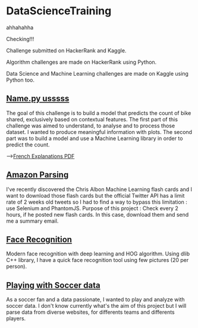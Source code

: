 # DataScienceTraining

ahhahahha

Checking!!!

Challenge submitted on HackerRank and Kaggle.

Algorithm challenges are made on HackerRank using Python.

Data Science and Machine Learning challenges are made on Kaggle using Python too.

## [Name.py usssss](https://github.com/ATSGlobe/DataScienceTraining/blob/main/alka/name.py)
The goal of this challenge is to build a model that predicts the count of bike shared, exclusively based on contextual features. The first part of this challenge was aimed to understand, to analyse and to process those dataset. I wanted to produce meaningful information with plots. The second part was to build a model and use a Machine Learning library in order to predict the count.

-->[French Explanations PDF](https://github.com/alexattia/Data-Science-Projects/blob/master/KaggleBikeSharing/Kaggle_BikeSharing_Explanations_French.pdf)

## [Amazon Parsing](https://github.com/ATSGlobe/DataScienceTraining/blob/main/alka/amazon)

I've recently discovered the Chris Albon Machine Learning flash cards and I want to download those flash cards but the official Twitter API has a limit rate of 2 weeks old tweets so I had to find a way to bypass this limitation : use Selenium and PhantomJS.
Purpose of this project : Check every 2 hours, if he posted new flash cards. In this case, download them and send me a summary email.

## [Face Recognition](https://github.com/alexattia/Data-Science-Projects/tree/master/FaceRecognition)

Modern face recognition with deep learning and HOG algorithm. Using dlib C++ library, I have a quick face recognition tool using few pictures (20 per person).

## [Playing with Soccer data](https://github.com/alexattia/Data-Science-Projects/tree/master/KaggleSoccer)

As a soccer fan and a data passionate, I wanted to play and analyze with soccer data.
I don't know currently what's the aim of this project but I will parse data from diverse websites, for differents teams and differents players.

